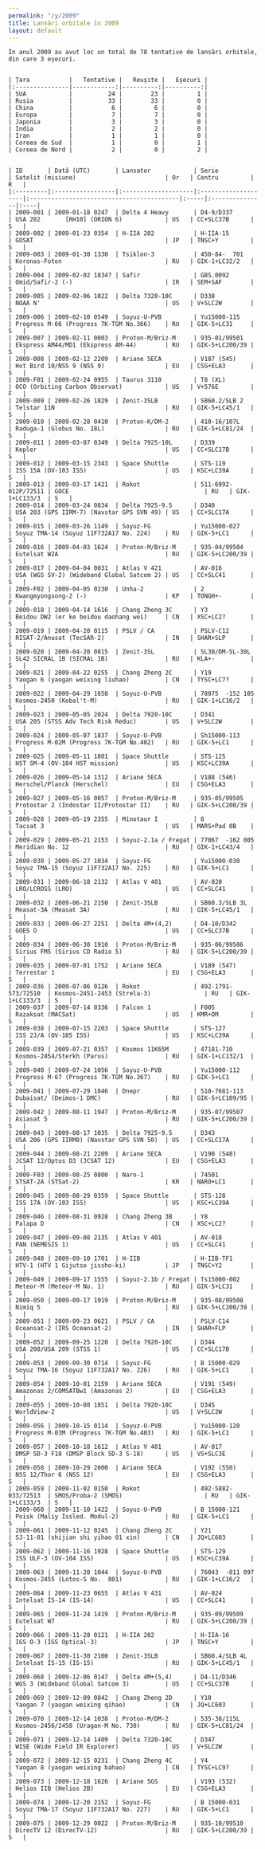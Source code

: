 ```yaml
---
permalink: "/y/2009"
title: Lansări orbitale în 2009
layout: default
---
```


    În anul 2009 au avut loc un total de 78 tentative de lansări orbitale, din care 3 eșecuri.
    
    
    | Țara           |   Tentative |   Reușite |   Eșecuri |
    |:---------------|------------:|----------:|----------:|
    | SUA            |          24 |        23 |         1 |
    | Rusia          |          33 |        33 |         0 |
    | China          |           6 |         6 |         0 |
    | Europa         |           7 |         7 |         0 |
    | Japonia        |           3 |         3 |         0 |
    | India          |           2 |         2 |         0 |
    | Iran           |           1 |         1 |         0 |
    | Coreea de Sud  |           1 |         0 |         1 |
    | Coreea de Nord |           2 |         0 |         2 |
    
    
    | ID       | Dată (UTC)       | Lansator            | Serie               | Satelit (misiune)                         | Or   | Centru         | R   |
    |:---------|:-----------------|:--------------------|:--------------------|:------------------------------------------|:-----|:---------------|:----|
    | 2009-001 | 2009-01-18 0247  | Delta 4 Heavy       | D4-9/D337           | USA 202       [RH10] (ORION 6)            | US   | CC+SLC37B      | S   |
    | 2009-002 | 2009-01-23 0354  | H-IIA 202           | H-IIA-15            | GOSAT                                     | JP   | TNSC+Y         | S   |
    | 2009-003 | 2009-01-30 1330  | Tsiklon-3           | 450-84-  701        | Koronas-Foton                             | RU   | GIK-1+LC32/2   | S   |
    | 2009-004 | 2009-02-02 1834? | Safir               | GBS.0092            | Omid/Safir-2 (-)                          | IR   | SEM+SAF        | S   |
    | 2009-005 | 2009-02-06 1022  | Delta 7320-10C      | D338                | NOAA N'                                   | US   | V+SLC2W        | S   |
    | 2009-006 | 2009-02-10 0549  | Soyuz-U-PVB         | Yu15000-115         | Progress M-66 (Progress 7K-TGM No.366)    | RU   | GIK-5+LC31     | S   |
    | 2009-007 | 2009-02-11 0003  | Proton-M/Briz-M     | 935-01/99501        | Ekspress AM44/MD1 (Ekspress AM-44)        | RU   | GIK-5+LC200/39 | S   |
    | 2009-008 | 2009-02-12 2209  | Ariane 5ECA         | V187 (545)          | Hot Bird 10/NSS 9 (NSS 9)                 | EU   | CSG+ELA3       | S   |
    | 2009-F01 | 2009-02-24 0955  | Taurus 3110         | T8 (XL)             | OCO (Orbiting Carbon Observat)            | US   | V+576E         | F   |
    | 2009-009 | 2009-02-26 1829  | Zenit-3SLB          | SB60.2/SLB 2        | Telstar 11N                               | RU   | GIK-5+LC45/1   | S   |
    | 2009-010 | 2009-02-28 0410  | Proton-K/DM-2       | 410-16/107L         | Raduga-1 (Globus No. 18L)                 | RU   | GIK-5+LC81/24  | S   |
    | 2009-011 | 2009-03-07 0349  | Delta 7925-10L      | D339                | Kepler                                    | US   | CC+SLC17B      | S   |
    | 2009-012 | 2009-03-15 2343  | Space Shuttle       | STS-119             | ISS 15A (OV-103 ISS)                      | US   | KSC+LC39A      | S   |
    | 2009-013 | 2009-03-17 1421  | Rokot               | 511-6992-012P/72511 | GOCE                                      | RU   | GIK-1+LC133/3  | S   |
    | 2009-014 | 2009-03-24 0834  | Delta 7925-9.5      | D340                | USA 203 (GPS IIRM-7) (Navstar GPS SVN 49) | US   | CC+SLC17A      | S   |
    | 2009-015 | 2009-03-26 1149  | Soyuz-FG            | Yu15000-027         | Soyuz TMA-14 (Soyuz 11F732A17 No. 224)    | RU   | GIK-5+LC1      | S   |
    | 2009-016 | 2009-04-03 1624  | Proton-M/Briz-M     | 935-04/99504        | Eutelsat W2A                              | RU   | GIK-5+LC200/39 | S   |
    | 2009-017 | 2009-04-04 0031  | Atlas V 421         | AV-016              | USA (WGS SV-2) (Wideband Global Satcom 2) | US   | CC+SLC41       | S   |
    | 2009-F02 | 2009-04-05 0230  | Unha-2              | 2                   | Kwangmyongsong-2 (-)                      | KP   | TONGH+-        | F   |
    | 2009-018 | 2009-04-14 1616  | Chang Zheng 3C      | Y3                  | Beidou DW2 (er ke beidou daohang wei)     | CN   | XSC+LC2?       | S   |
    | 2009-019 | 2009-04-20 0115  | PSLV / CA           | PSLV-C12            | RISAT-2/Anusat (TecSAR-2)                 | IN   | SHAR+SLP       | S   |
    | 2009-020 | 2009-04-20 0815  | Zenit-3SL           | SL30/DM-SL-30L      | SL42 SICRAL 1B (SICRAL 1B)                | RU   | KLA+-          | S   |
    | 2009-021 | 2009-04-22 0255  | Chang Zheng 2C      | Y19                 | Yaogan 6 (yaogan weixing liuhao)          | CN   | TYSC+LC7?      | S   |
    | 2009-022 | 2009-04-29 1658  | Soyuz-U-PVB         | 78075  -152 105     | Kosmos-2450 (Kobal't-M)                   | RU   | GIK-1+LC16/2   | S   |
    | 2009-023 | 2009-05-05 2024  | Delta 7920-10C      | D341                | USA 205 (STSS Adv Tech Risk Reduc)        | US   | V+SLC2W        | S   |
    | 2009-024 | 2009-05-07 1837  | Soyuz-U-PVB         | Sh15000-113         | Progress M-02M (Progress 7K-TGM No.402)   | RU   | GIK-5+LC1      | S   |
    | 2009-025 | 2009-05-11 1801  | Space Shuttle       | STS-125             | HST SM-4 (OV-104 HST mission)             | US   | KSC+LC39A      | S   |
    | 2009-026 | 2009-05-14 1312  | Ariane 5ECA         | V188 (546)          | Herschel/Planck (Herschel)                | EU   | CSG+ELA3       | S   |
    | 2009-027 | 2009-05-16 0057  | Proton-M/Briz-M     | 935-05/99505        | Protostar 2 (Indostar II/Protostar II)    | RU   | GIK-5+LC200/39 | S   |
    | 2009-028 | 2009-05-19 2355  | Minotaur I          | 8                   | Tacsat 3                                  | US   | MARS+Pad 0B    | S   |
    | 2009-029 | 2009-05-21 2153  | Soyuz-2.1a / Fregat | 77067  -162 005     | Meridian No. 12                           | RU   | GIK-1+LC43/4   | S   |
    | 2009-030 | 2009-05-27 1034  | Soyuz-FG            | Yu15000-030         | Soyuz TMA-15 (Soyuz 11F732A17 No. 225)    | RU   | GIK-5+LC1      | S   |
    | 2009-031 | 2009-06-18 2132  | Atlas V 401         | AV-020              | LRO/LCROSS (LRO)                          | US   | CC+SLC41       | S   |
    | 2009-032 | 2009-06-21 2150  | Zenit-3SLB          | SB60.3/SLB 3L       | Measat-3A (Measat 3A)                     | RU   | GIK-5+LC45/1   | S   |
    | 2009-033 | 2009-06-27 2251  | Delta 4M+(4,2)      | D4-10/D342          | GOES O                                    | US   | CC+SLC37B      | S   |
    | 2009-034 | 2009-06-30 1910  | Proton-M/Briz-M     | 935-06/99506        | Sirius FM5 (Sirius CD Radio 5)            | RU   | GIK-5+LC200/39 | S   |
    | 2009-035 | 2009-07-01 1752  | Ariane 5ECA         | V189 (547)          | Terrestar 1                               | EU   | CSG+ELA3       | S   |
    | 2009-036 | 2009-07-06 0126  | Rokot               | 492-1791-573/72510  | Kosmos-2451-2453 (Strela-3)               | RU   | GIK-1+LC133/3  | S   |
    | 2009-037 | 2009-07-14 0336  | Falcon 1            | F005                | Razaksat (MACSat)                         | US   | KMR+OM         | S   |
    | 2009-038 | 2009-07-15 2203  | Space Shuttle       | STS-127             | ISS 2J/A (OV-105 ISS)                     | US   | KSC+LC39A      | S   |
    | 2009-039 | 2009-07-21 0357  | Kosmos 11K65M       | 47181-710           | Kosmos-2454/Sterkh (Parus)                | RU   | GIK-1+LC132/1  | S   |
    | 2009-040 | 2009-07-24 1056  | Soyuz-U-PVB         | Yu15000-112         | Progress M-67 (Progress 7K-TGM No.367)    | RU   | GIK-5+LC1      | S   |
    | 2009-041 | 2009-07-29 1846  | Dnepr               | 510-7681-113        | Dubaisat/ (Deimos-1 DMC)                  | RU   | GIK-5+LC109/95 | S   |
    | 2009-042 | 2009-08-11 1947  | Proton-M/Briz-M     | 935-07/99507        | Asiasat 5                                 | RU   | GIK-5+LC200/39 | S   |
    | 2009-043 | 2009-08-17 1035  | Delta 7925-9.5      | D343                | USA 206 (GPS IIRM8) (Navstar GPS SVN 50)  | US   | CC+SLC17A      | S   |
    | 2009-044 | 2009-08-21 2209  | Ariane 5ECA         | V190 (548)          | JCSAT 12/Optus D3 (JCSAT 12)              | EU   | CSG+ELA3       | S   |
    | 2009-F03 | 2009-08-25 0800  | Naro-1              | 74501               | STSAT-2A (STSat-2)                        | KR   | NARO+LC1       | F   |
    | 2009-045 | 2009-08-29 0359  | Space Shuttle       | STS-128             | ISS 17A (OV-103 ISS)                      | US   | KSC+LC39A      | S   |
    | 2009-046 | 2009-08-31 0928  | Chang Zheng 3B      | Y8                  | Palapa D                                  | CN   | XSC+LC2?       | S   |
    | 2009-047 | 2009-09-08 2135  | Atlas V 401         | AV-018              | PAN (NEMESIS 1)                           | US   | CC+SLC41       | S   |
    | 2009-048 | 2009-09-10 1701  | H-IIB               | H-IIB-TF1           | HTV-1 (HTV 1 Gijutso jissho-ki)           | JP   | TNSC+Y2        | S   |
    | 2009-049 | 2009-09-17 1555  | Soyuz-2.1b / Fregat | Ts15000-002         | Meteor-M (Meteor-M No. 1)                 | RU   | GIK-5+LC31     | S   |
    | 2009-050 | 2009-09-17 1919  | Proton-M/Briz-M     | 935-08/99508        | Nimiq 5                                   | RU   | GIK-5+LC200/39 | S   |
    | 2009-051 | 2009-09-23 0621  | PSLV / CA           | PSLV-C14            | Oceansat-2 (IRS Oceansat-2)               | IN   | SHAR+FLP       | S   |
    | 2009-052 | 2009-09-25 1220  | Delta 7920-10C      | D344                | USA 208/USA 209 (STSS 1)                  | US   | CC+SLC17B      | S   |
    | 2009-053 | 2009-09-30 0714  | Soyuz-FG            | B 15000-029         | Soyuz TMA-16 (Soyuz 11F732A17 No. 226)    | RU   | GIK-5+LC1      | S   |
    | 2009-054 | 2009-10-01 2159  | Ariane 5ECA         | V191 (549)          | Amazonas 2/COMSATBw1 (Amazonas 2)         | EU   | CSG+ELA3       | S   |
    | 2009-055 | 2009-10-08 1851  | Delta 7920-10C      | D345                | WorldView-2                               | US   | V+SLC2W        | S   |
    | 2009-056 | 2009-10-15 0114  | Soyuz-U-PVB         | Yu15000-120         | Progress M-03M (Progress 7K-TGM No.403)   | RU   | GIK-5+LC1      | S   |
    | 2009-057 | 2009-10-18 1612  | Atlas V 401         | AV-017              | DMSP 5D-3 F18 (DMSP Block 5D-3 S-18)      | US   | VS+SLC3E       | S   |
    | 2009-058 | 2009-10-29 2000  | Ariane 5ECA         | V192 (550)          | NSS 12/Thor 6 (NSS 12)                    | EU   | CSG+ELA3       | S   |
    | 2009-059 | 2009-11-02 0150  | Rokot               | 492-5882-033/72513  | SMOS/Proba-2 (SMOS)                       | RU   | GIK-1+LC133/3  | S   |
    | 2009-060 | 2009-11-10 1422  | Soyuz-U-PVB         | B 15000-121         | Poisk (Maliy Issled. Modul-2)             | RU   | GIK-5+LC1      | S   |
    | 2009-061 | 2009-11-12 0245  | Chang Zheng 2C      | Y21                 | SJ-11-01 (shijian shi yihao 01 xin)       | CN   | JQ+LC603       | S   |
    | 2009-062 | 2009-11-16 1928  | Space Shuttle       | STS-129             | ISS ULF-3 (OV-104 ISS)                    | US   | KSC+LC39A      | S   |
    | 2009-063 | 2009-11-20 1044  | Soyuz-U-PVB         | 76043  -811 097     | Kosmos-2455 (Lotos-S No.  801)            | RU   | GIK-1+LC16/2   | S   |
    | 2009-064 | 2009-11-23 0655  | Atlas V 431         | AV-024              | Intelsat IS-14 (IS-14)                    | US   | CC+SLC41       | S   |
    | 2009-065 | 2009-11-24 1419  | Proton-M/Briz-M     | 935-09/99509        | Eutelsat W7                               | RU   | GIK-5+LC200/39 | S   |
    | 2009-066 | 2009-11-28 0121  | H-IIA 202           | H-IIA-16            | IGS O-3 (IGS Optical-3)                   | JP   | TNSC+Y         | S   |
    | 2009-067 | 2009-11-30 2100  | Zenit-3SLB          | SB60.4/SLB 4L       | Intelsat IS-15 (IS-15)                    | RU   | GIK-5+LC45/1   | S   |
    | 2009-068 | 2009-12-06 0147  | Delta 4M+(5,4)      | D4-11/D346          | WGS 3 (Wideband Global Satcom 3)          | US   | CC+SLC37B      | S   |
    | 2009-069 | 2009-12-09 0842  | Chang Zheng 2D      | Y10                 | Yaogan 7 (yaogan weixing qihao)           | CN   | JQ+LC603       | S   |
    | 2009-070 | 2009-12-14 1038  | Proton-M/DM-2       | 535-38/115L         | Kosmos-2456/2458 (Uragan-M No. 730)       | RU   | GIK-5+LC81/24  | S   |
    | 2009-071 | 2009-12-14 1409  | Delta 7320-10C      | D347                | WISE (Wide Field IR Explorer)             | US   | V+SLC2W        | S   |
    | 2009-072 | 2009-12-15 0231  | Chang Zheng 4C      | Y4                  | Yaogan 8 (yaogan weixing bahao)           | CN   | TYSC+LC9?      | S   |
    | 2009-073 | 2009-12-18 1626  | Ariane 5GS          | V193 (532)          | Helios IIB (Helios 2B)                    | EU   | CSG+ELA3       | S   |
    | 2009-074 | 2009-12-20 2152  | Soyuz-FG            | B 15000-031         | Soyuz TMA-17 (Soyuz 11F732A17 No. 227)    | RU   | GIK-5+LC1      | S   |
    | 2009-075 | 2009-12-29 0022  | Proton-M/Briz-M     | 935-10/99510        | DirecTV 12 (DirecTV-12)                   | RU   | GIK-5+LC200/39 | S   |

